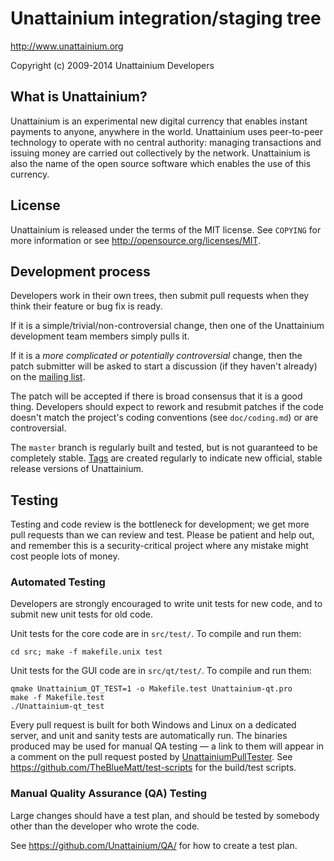 Unattainium integration/staging tree
================================

http://www.unattainium.org

Copyright (c) 2009-2014 Unattainium Developers

What is Unattainium?
----------------

Unattainium is an experimental new digital currency that enables instant payments to
anyone, anywhere in the world. Unattainium uses peer-to-peer technology to operate
with no central authority: managing transactions and issuing money are carried
out collectively by the network. Unattainium is also the name of the open source
software which enables the use of this currency.

License
-------

Unattainium is released under the terms of the MIT license. See `COPYING` for more
information or see http://opensource.org/licenses/MIT.

Development process
-------------------

Developers work in their own trees, then submit pull requests when they think
their feature or bug fix is ready.

If it is a simple/trivial/non-controversial change, then one of the Unattainium
development team members simply pulls it.

If it is a *more complicated or potentially controversial* change, then the patch
submitter will be asked to start a discussion (if they haven't already) on the
[mailing list](http://sourceforge.net/mailarchive/forum.php?forum_name=Unattainium-development).

The patch will be accepted if there is broad consensus that it is a good thing.
Developers should expect to rework and resubmit patches if the code doesn't
match the project's coding conventions (see `doc/coding.md`) or are
controversial.

The `master` branch is regularly built and tested, but is not guaranteed to be
completely stable. [Tags](https://github.com/Unattainium/Unattainium/tags) are created
regularly to indicate new official, stable release versions of Unattainium.

Testing
-------

Testing and code review is the bottleneck for development; we get more pull
requests than we can review and test. Please be patient and help out, and
remember this is a security-critical project where any mistake might cost people
lots of money.

### Automated Testing

Developers are strongly encouraged to write unit tests for new code, and to
submit new unit tests for old code.

Unit tests for the core code are in `src/test/`. To compile and run them:

    cd src; make -f makefile.unix test

Unit tests for the GUI code are in `src/qt/test/`. To compile and run them:

    qmake Unattainium_QT_TEST=1 -o Makefile.test Unattainium-qt.pro
    make -f Makefile.test
    ./Unattainium-qt_test

Every pull request is built for both Windows and Linux on a dedicated server,
and unit and sanity tests are automatically run. The binaries produced may be
used for manual QA testing — a link to them will appear in a comment on the
pull request posted by [UnattainiumPullTester](https://github.com/UnattainiumPullTester). See https://github.com/TheBlueMatt/test-scripts
for the build/test scripts.

### Manual Quality Assurance (QA) Testing

Large changes should have a test plan, and should be tested by somebody other
than the developer who wrote the code.

See https://github.com/Unattainium/QA/ for how to create a test plan.
